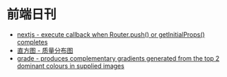 # 前端日刊

* [nextjs - execute callback when Router.push() or getInitialProps() completes](https://stackoverflow.com/questions/54345303/next-js-execute-callback-when-router-push-or-getinitialprops-completes)
* [直方图 - 质量分布图](https://baike.baidu.com/item/%E7%9B%B4%E6%96%B9%E5%9B%BE/1103834?fr=aladdin)
* [grade - produces complementary gradients generated from the top 2 dominant colours in supplied images](https://github.com/benhowdle89/grade)

